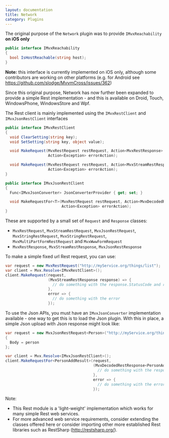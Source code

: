 ```yaml
---
layout: documentation
title: Network
category: Plugins
---
```

The original purpose of the `Network` plugin was to provide `IMvxReachability` **on iOS only**
```c# 
public interface IMvxReachability
{
  bool IsHostReachable(string host);
}
```
**Note:** this interface is currently implemented on iOS only, although some contributors are working on other platforms (e.g. for Android see https://github.com/slodge/MvvmCross/issues/362)

Since this original purpose, Network has now further been expanded to provide a simple Rest implementation - and this is available on Droid, Touch, WindowsPhone, WindowsStore and Wpf.

The Rest client is mainly implemented using the `IMvxRestClient` and `IMvxJsonRestClient` interfaces
```c# 
public interface IMvxRestClient
{
  void ClearSetting(string key);
  void SetSetting(string key, object value);

  void MakeRequest(MvxRestRequest restRequest, Action<MvxRestResponse> successAction,
                   Action<Exception> errorAction);

  void MakeRequest(MvxRestRequest restRequest, Action<MvxStreamRestResponse> successAction,
                   Action<Exception> errorAction);
}

public interface IMvxJsonRestClient
{
  Func<IMvxJsonConverter> JsonConverterProvider { get; set; }

  void MakeRequestFor<T>(MvxRestRequest restRequest, Action<MvxDecodedRestResponse<T>> successAction,
                         Action<Exception> errorAction);
}
```
These are supported by a small set of `Request` and `Response` classes:

- `MvxRestRequest`, `MvxStreamRestRequest`, `MvxJsonRestRequest`, `MvxStringRestRequest`, `MvxStringRestRequest`, `MvxMultiPartFormRestRequest` and `MvxWwwFormRequest`
- `MvxRestResponse`, `MvxStreamRestResponse`, `MvxJsonRestResponse`

To make a simple fixed url Rest request, you can use:
```c# 
var request = new MvxRestRequest("http://myService.org/things/list");
var client = Mvx.Resolve<IMvxRestClient>();
client.MakeRequest(request,
                   (MvxStreamRestResponse response) => {
                     // do something with the response.StatusCode and response.Stream
                   },
                   error => {
                     // do something with the error
                   });
```
To use the Json APIs, you must have an `IMvxJsonConverter` implementation available - one way to get this is to load the Json plugin. With this in place, a simple Json upload with Json response might look like:
```c# 
var request = new MvxJsonRestRequest<Person>("http://myService.org/things/add")
{
  Body = person
};

var client = Mvx.Resolve<IMvxJsonRestClient>();
client.MakeRequestFor<PersonAddResult>(request,
                                       (MvxDecodedRestResponse<PersonAddResult> response) => {
                                         // do something with the response.StatusCode and response.Result
                                       },
                                       error => {
                                         // do something with the error
                                       });
```
Note:

- This Rest module is a 'light-weight' implementation which works for many simple Rest web services.
- For more advanced web service requirements, consider extending the classes offered here or consider importing other more established Rest libraries such as RestSharp (http://restsharp.org/).